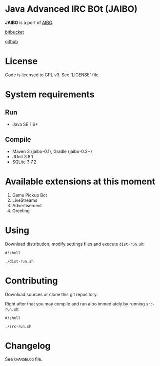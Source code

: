 # Java Advanced IRC BOt (JAIBO)
**JAIBO** is a port of [AIBO](https://bitbucket.org/fx_/aibo).

[bitbucket](https://bitbucket.org/fx_/jaibo/)

[github](https://github.com/vityafx/jaibo)

# License
Code is licensed to GPL v3. See 'LICENSE' file.

# System requirements
## Run
* Java SE 1.6+

## Compile
* Maven 3 (jaibo-0.1), Gradle (jaibo-0.2+)
* JUnit 3.8.1
* SQLite 3.7.2

# Available extensions at this moment
1. Game Pickup Bot
2. LiveStreams
3. Advertisement
4. Greeting

# Using
Download distribution, modify settings files and execute `dist-run.sh`:

```
#!shell

./dist-run.sh
```

# Contributing
Download sources or clone this git repository.

Right after that you may compile and run aibo immediately by running `src-run.sh`:

```
#!shell

./src-run.sh
```

# Changelog
See `CHANGELOG` file.